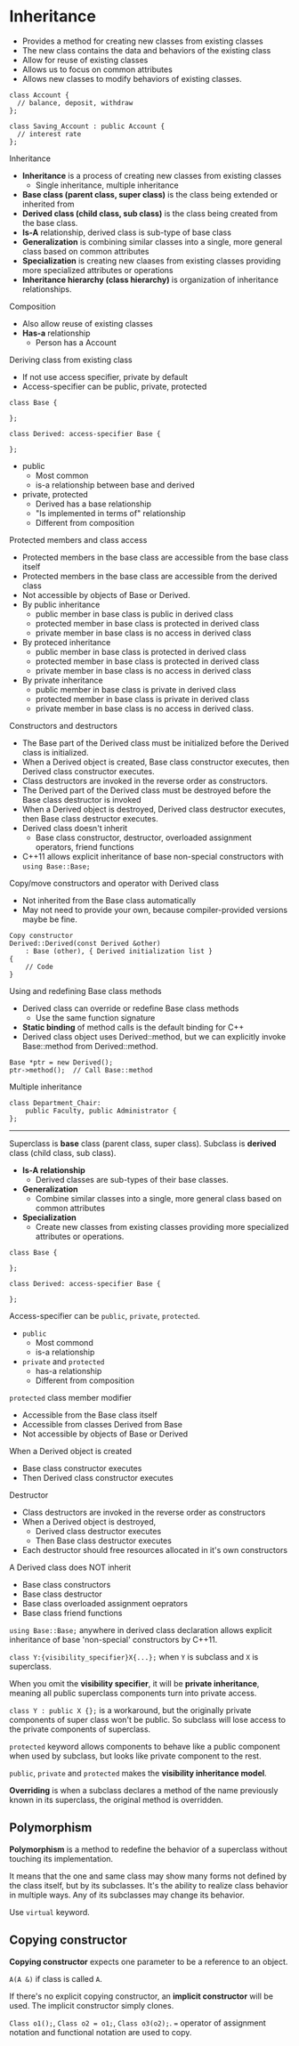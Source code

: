 # Inheritance

- Provides a method for creating new classes from existing classes
- The new class contains the data and behaviors of the existing class
- Allow for reuse of existing classes
- Allows us to focus on common attributes
- Allows new classes to modify behaviors of existing classes.

```
class Account {
  // balance, deposit, withdraw
};

class Saving_Account : public Account {
  // interest rate
};
```

Inheritance
- **Inheritance** is a process of creating new classes from existing classes
  - Single inheritance, multiple inheritance
- **Base class (parent class, super class)** is the class being extended or inherited from
- **Derived class (child class, sub class)** is the class being created from the base class.
- **Is-A** relationship, derived class is sub-type of base class
- **Generalization** is combining similar classes into a single, more general class based on common attributes
- **Specialization** is creating new claases from existing classes providing more specialized attributes or operations
- **Inheritance hierarchy (class hierarchy)** is organization of inheritance relationships.

Composition
- Also allow reuse of existing classes
- **Has-a** relationship
  - Person has a Account

Deriving class from existing class
- If not use access specifier, private by default
- Access-specifier can be public, private, protected
```
class Base {

};

class Derived: access-specifier Base {

};
```
- public
  - Most common
  - is-a relationship between base and derived
- private, protected
  - Derived has a base relationship
  - "Is implemented in terms of" relationship
  - Different from composition

Protected members and class access
- Protected members in the base class are accessible from the base class itself
- Protected members in the base class are accessible from the derived class
- Not accessible by objects of Base or Derived.
- By public inheritance
  - public member in base class is public in derived class
  - protected member in base class is protected in derived class
  - private member in base class is no access in derived class
- By proteced inheritance
  - public member in base class is protected in derived class
  - protected member in base class is protected in derived class
  - private member in base class is no access in derived class
- By private inheritance
  - public member in base class is private in derived class
  - protected member in base class is private in derived class
  - private member in base class is no access in derived class.

Constructors and destructors
- The Base part of the Derived class must be initialized before the Derived class is initialized.
- When a Derived object is created, Base class constructor executes, then Derived class constructor executes.
- Class destructors are invoked in the reverse order as constructors.
- The Derived part of the Derived class must be destroyed before the Base class destructor is invoked
- When a Derived object is destroyed, Derived class destructor executes, then Base class destructor executes.
- Derived class doesn't inherit
  - Base class constructor, destructor, overloaded assignment operators, friend functions
- C++11 allows explicit inheritance of base non-special constructors with `using Base::Base;`

Copy/move constructors and operator with Derived class
- Not inherited from the Base class automatically
- May not need to provide your own, because compiler-provided versions maybe be fine.
```
Copy constructor
Derived::Derived(const Derived &other)
    : Base (other), { Derived initialization list }
{
    // Code
}
```

Using and redefining Base class methods
- Derived class can override or redefine Base class methods
  - Use the same function signature
- **Static binding** of method calls is the default binding for C++
- Derived class object uses Derived::method, but we can explicitly invoke Base::method from Derived::method.
```
Base *ptr = new Derived();
ptr->method();  // Call Base::method
```

Multiple inheritance
```
class Department_Chair:
    public Faculty, public Administrator {
};
```










----------------------

Superclass is **base** class (parent class, super class). Subclass is **derived** class (child class, sub class).

- **Is-A relationship**
  - Derived classes are sub-types of their base classes.
- **Generalization**
  - Combine similar classes into a single, more general class based on common attributes
- **Specialization**
  - Create new classes from existing classes providing more specialized attributes or operations.

```
class Base {

};

class Derived: access-specifier Base {

};
```

Access-specifier can be `public`, `private`, `protected`.

- `public`
  - Most commond
  - is-a relationship
- `private` and `protected`
  - has-a relationship
  - Different from composition

`protected` class member modifier
- Accessible from the Base class itself
- Accessible from classes Derived from Base
- Not accessible by objects of Base or Derived

When a Derived object is created
- Base class constructor executes
- Then Derived class constructor executes

Destructor
- Class destructors are invoked in the reverse order as constructors
- When a Derived object is destroyed,
  - Derived class destructor executes
  - Then Base class destructor executes
- Each destructor should free resources allocated in it's own constructors

A Derived class does NOT inherit
- Base class constructors
- Base class destructor
- Base class overloaded assignment oeprators
- Base class friend functions

`using Base::Base;` anywhere in derived class declaration allows explicit inheritance of base 'non-special' constructors by C++11.

`class Y:{visibility_specifier}X{...};` when `Y` is subclass and `X` is superclass.

When you omit the **visibility specifier**, it will be **private inheritance**, meaning all public superclass components turn into private access.

`class Y : public X {};` is a workaround, but the originally private components of super class won't be public. So subclass will lose access to the private components of superclass.

`protected` keyword allows components to behave like a public component when used by subclass, but looks like private component to the rest.

`public`, `private` and `protected` makes the **visibility inheritance model**.

**Overriding** is when a subclass declares a method of the name previously known in its superclass, the original method is overridden.

## Polymorphism

**Polymorphism** is a method to redefine the behavior of a superclass without touching its implementation.

It means that the one and same class may show many forms not defined by the class itself, but by its subclasses. It's the ability to realize class behavior in multiple ways. Any of its subclasses may change its behavior.

Use `virtual` keyword.

## Copying constructor

**Copying constructor** expects one parameter to be a reference to an object.

`A(A &)` if class is called `A`.

If there's no explicit copying constructor, an **implicit constructor** will be used. The implicit constructor simply clones.

`Class o1();`, `Class o2 = o1;`, `Class o3(o2);`. `=` operator of assignment notation and functional notation are used to copy.